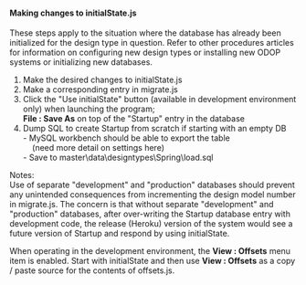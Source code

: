 #### Making changes to initialState.js

These steps apply to the situation where the database has already been initialized
for the design type in question.
Refer to other procedures articles for information on configuring new design types
or installing new ODOP systems or initializing new databases.

1. Make the desired changes to initialState.js
2. Make a corresponding entry in migrate.js
3. Click the "Use initialState" button (available in development environment only) when launching the program;   
**File : Save As** on top of the "Startup" entry in the database
4. Dump SQL to create Startup from scratch if starting with an empty DB   
 \- MySQL workbench should be able to export the table   
 &nbsp; &nbsp; (need more detail on settings here)   
 \- Save to master\data\designtypes\Spring\load.sql   
 
Notes:   
Use of separate "development" and "production" databases should
prevent any unintended consequences from incrementing the design model
number in migrate.js. 
The concern is that without separate "development" and "production" databases,
after over-writing the Startup database entry with development code, 
the release (Heroku) version of the system would see a future version 
of Startup and respond by using initialState.   

When operating in the development environment,
the **View : Offsets** menu item is enabled.
Start with initialState and then use **View : Offsets** as a copy / paste source for the contents of offsets.js.   

